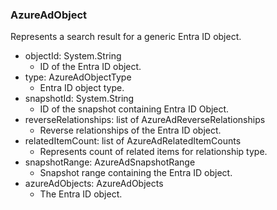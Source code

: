 ### AzureAdObject
Represents a search result for a generic Entra ID object.

- objectId: System.String
  - ID of the Entra ID object.
- type: AzureAdObjectType
  - Entra ID object type.
- snapshotId: System.String
  - ID of the snapshot containing Entra ID Object.
- reverseRelationships: list of AzureAdReverseRelationships
  - Reverse relationships of the Entra ID object.
- relatedItemCount: list of AzureAdRelatedItemCounts
  - Represents count of related items for relationship type.
- snapshotRange: AzureAdSnapshotRange
  - Snapshot range containing the Entra ID object.
- azureAdObjects: AzureAdObjects
  - The Entra ID object.
